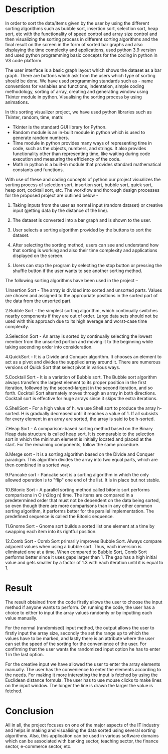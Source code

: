 # Description
In order to sort the data/items given by the user by using the different sorting algorithms such as bubble sort, insertion sort, selection sort, heap sort, etc with the functionality of speed control and array size control and then visualizing the sorting process in different sorting algorithms and the final result on the screen in the form of sorted bar graphs and also displaying the time complexity and applications, used python 3.9 version and used python programming basic concepts for the coding in python in VS code platform.

The user interface is a basic graph layout which shows the dataset as a bar graph. There are buttons which ask from the users which type of sorting should be done.
We have used programming standards such as - name conventions for variables and functions, indentation, simple coding methodology, sorting of array, creating and generating window using Tkinter module in python. Visualising the sorting process by using animations.

In this sorting visualizer project, we have used python libraries such as Tkinter, random, time, math:
-  Tkinter is the standard GUI library for Python. 
-  Random module is an in-built module in python which is used to generate random numbers.
-  Time module in python provides many ways of representing time in code, such as the objects, numbers, and strings. It also provides functionality other than representing time, like waiting during code execution and measuring the efficiency of the code.
-  Math in python is a built-in module that provides standard mathematical constants and functions.

With use of these and coding concepts of python our project visualizes the sorting process of selection sort, insertion sort, bubble sort, quick sort, heap sort, cocktail sort, etc.
The workflow and thorough design processes for the proposed project are outlined below -

1. Taking inputs from the user as normal input (random dataset) or creative input (getting data by the distance of the line).

2. The dataset is converted into a bar graph and is shown to the user.

3. User selects a sorting algorithm provided by the buttons to sort the dataset.

4. After selecting the sorting method, users can see and understand how that sorting is working and also their time complexity and applications displayed on the screen.

5. Users can stop the program by selecting the stop button or pressing the shuffle button if the user wants to see another sorting method.
 
The following sorting algorithms have been used in the project –

1.Insertion Sort - The array is divided into sorted and unsorted parts. Values are chosen and assigned to the appropriate positions in the sorted part of the data from the unsorted part.

2.Bubble Sort - the simplest sorting algorithm, which continually switches nearby components if they are out of order. Large data sets should not be used with this approach due to its high average and worst-case time complexity.

3.Selection Sort - An array is sorted by continually selecting the lowest member from the unsorted portion and moving it to the beginning while taking ascending order into consideration.

4.QuickSort - It is a Divide and Conquer algorithm. It chooses an element to act as a pivot and divides the supplied array around it. There are numerous versions of Quick Sort that select pivot in various ways.

5.Cocktail Sort - It is a variation of Bubble sort.
The Bubble sort algorithm always transfers the largest element to its proper position in the first iteration, followed by the second-largest in the second iteration, and so forth. Cocktail Sort alternately moves through an array in both directions. Cocktail sort is effective for huge arrays since it skips the extra iterations.

6.ShellSort - For a high value of h, we use Shell sort to produce the array h-sorted. H is gradually decreased until it reaches a value of 1. If all subsists for every element in an array are sorted, the array is said to be h-sorted.

7.Heap Sort - A comparison-based sorting method based on the Binary Heap data structure is called heap sort. It is comparable to the selection sort in which the minimum element is initially located and placed at the start. For the remaining components, follow the same procedure.

8.Merge sort - It is a sorting algorithm based on the Divide and Conquer paradigm. This algorithm divides the array into two equal parts, which are then combined in a sorted way.

9.Pancake sort - Pancake sort is a sorting algorithm in which the only allowed operation is to "flip" one end of the list. It is in place but not stable.

10.Bitonic Sort - A parallel sorting method called bitonic sort performs comparisons in O (n2log n) time. The items are compared in a predetermined order that must not be dependent on the data being sorted, so even though there are more comparisons than in any other common sorting algorithm, it performs better for the parallel implementation. The predefined sequence is called the Bitonic sequence.

11.Gnome Sort - Gnome sort builds a sorted list one element at a time by swapping each item into its rightful position.

12.Comb Sort - Comb Sort primarily improves Bubble Sort. Always compare adjacent values when using a bubble sort. Thus, each inversion is eliminated one at a time. When compared to Bubble Sort, Comb Sort performs better since it uses gaps larger than 1. The gap has a high initial value and gets smaller by a factor of 1.3 with each iteration until it is equal to 1.

# Result
The result obtained from the code firstly allows the user to choose the input method if anyone wants to perform. On running the code, the user has a choice to either to input the array values randomly or by inputting each value manually. 

For the normal (randomised) input method, the output allows the user to firstly input the array size, secondly the set the range up to which the values have to be marked, and lastly there is an attribute where the user can set the speed of the sorting for the convenience of the user. For confirming that the user wants the randomized input option he has to enter 1 in the last option.
 
For the creative input we have allowed the user to enter the array elements manually. The user has the convenience to enter the elements according to the needs. For making it more interesting the input is fetched by using the Euclidean distance formula. The user has to use mouse clicks to make lines on the input window. The longer the line is drawn the larger the value is fetched. 

# Conclusion
All in all, the project focuses on one of the major aspects of the IT industry and helps in making and visualising the data sorted using several sorting algorithms. Also, this application can be used in various software domains which can be associated with banking sector, teaching sector, the finance sector, e-commerce sector, etc.

